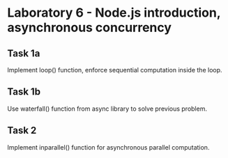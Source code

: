 # Laboratory 6 - Node.js introduction, asynchronous concurrency

## Task 1a
Implement loop() function, enforce sequential computation inside the loop.

## Task 1b
Use waterfall() function from async library to solve previous problem.

## Task 2
Implement inparallel() function for asynchronous parallel computation.
